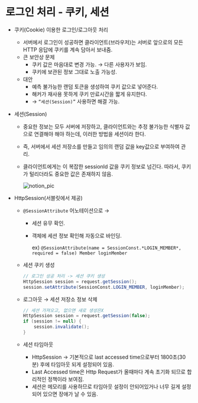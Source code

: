 # 로그인 처리 - 쿠키, 세션

- 쿠키(Cookie) 이용한 로그인/로그아웃 처리
    - 서버에서 로그인이 성공하면 클라이언트(브라우저)는 서버로 앞으로의 모든 HTTP 응답에 쿠키를 계속 담아서 보내줌.
    - 큰 보안상 문제
        - 쿠키 값은 마음대로 변경 가능. → 다른 사용자가 보임.
        - 쿠키에 보관된 정보 그대로 노출 가능성.
    - 대안
        - 예측 불가능한 랜덤 토큰을 생성하여 쿠키 값으로 넣어준다.
        - 해커가 재사용 못하게 쿠키 만료시간을 짧게 유지한다.
        - → `“세션(Session)”` 사용하면 해결 가능.
- 세션(Session)
    - 중요한 정보는 모두 서버에 저장하고, 클라이언트와는 추정 불가능한 식별자 값으로 연결해야 해야 하는데, 이러한 방법을 세션이라 한다.
    - 즉, 서버에서 세션 저장소를 만들고 임의의 랜덤 값을 key값으로 부여하여 관리.
    - 클라이언트에게는 이 복잡한 sessionId 값을 쿠키 정보로 넘긴다. 따라서, 쿠키가 털리더라도 중요한 값은 존재하지 않음.

        ![notion_pic](https://user-images.githubusercontent.com/73485743/197197726-f163e19b-b6ec-46de-95f0-a5fd32720905.png)

- HttpSession(서블릿에서 제공)
    - `@SessionAttribute` 어노테이션으로 →
        - 세션 유무 확인.
        - 객체에 세션 정보 확인해 자동으로 바인딩.

            ex) `@SessionAttribute(name = SessionConst.*LOGIN_MEMBER*, required = false) Member loginMember`

    - 세션 쿠키 생성

        ```java
        // 로그인 성공 처리 -> 세션 쿠키 생성
        HttpSession session = request.getSession();
        session.setAttribute(SessionConst.LOGIN_MEMBER, loginMember);
        ```

    - 로그아웃 → 세션 저장소 정보 삭제

        ```java
        // 세션 가져오고, 없으면 새로 생성은X
        HttpSession session = request.getSession(false);
        if (session != null) {
            session.invalidate();
        }
        ```

    - 세션 타임아웃
        - HttpSession → 기본적으로 last accessed time으로부터 1800초(30분) 후에 타임아웃 되게 설정되어 있음.
        - Last Accessed time은 Http Request가 올때마다 계속 초기화 되므로 합리적인 정책이라 보여짐.
        - 세션은 메모리를 사용하므로 타임아웃 설정이 안되어있거나 너무 길게 설정되어 있으면 장애가 날 수 있음.

